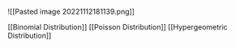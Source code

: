 ![[Pasted image 20221112181139.png]]

[[Binomial Distribution]]
[[Poisson Distribution]]
[[Hypergeometric Distribution]]